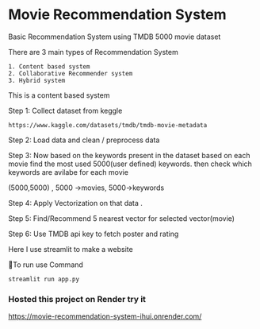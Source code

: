 # Movie Recommendation System

Basic Recommendation System using TMDB 5000 movie dataset 


There are 3 main types of Recommendation System

    1. Content based system 
    2. Collaborative Recommender system
    3. Hybrid system

This is a content based system 

Step 1: Collect dataset from keggle

    https://www.kaggle.com/datasets/tmdb/tmdb-movie-metadata

Step 2: Load data and clean / preprocess data 

Step 3: Now based on the keywords present in the dataset based on each movie find the most used 5000(user defined) keywords. then check which keywords are avilabe for each movie

(5000,5000) , 5000 ->movies, 5000->keywords

Step 4: Apply Vectorization on that data .
    
Step 5: Find/Recommend 5 nearest vector for selected vector(movie)

Step 6: Use TMDB api key to fetch poster and rating

Here I use streamlit to make a website

🚀To run use Command

    streamlit run app.py

###  Hosted this project on Render try it
https://movie-recommendation-system-ihui.onrender.com/

